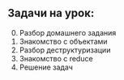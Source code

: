 ## Задачи на урок:

0. Разбор домашнего задания
1. Знакомство с объектами
2. Разбор деструктуризации
3. Знакомство с reduce
3. Решение задач